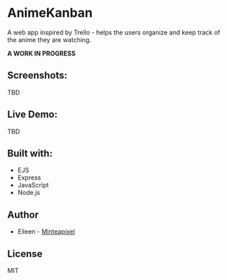 # AnimeKanban
A web app inspired by Trello - helps the users organize and keep track of the anime they are watching.

__A WORK IN PROGRESS__

## Screenshots:
TBD

## Live Demo:
TBD

## Built with:
- EJS
- Express
- JavaScript
- Node.js

## Author
- Eileen - [Minteapixel](https://github.com/minteapixel/)

## License
MIT
